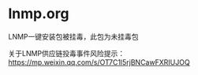 # lnmp.org

LNMP一键安装包被挂毒，此包为未挂毒包

关于LNMP供应链投毒事件风险提示：
https://mp.weixin.qq.com/s/OT7C1l5rjBNCawFXRIUJOQ
